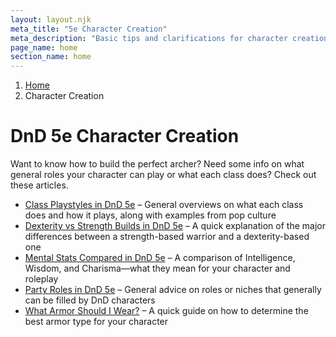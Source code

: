 ```yaml
---
layout: layout.njk
meta_title: "5e Character Creation"
meta_description: "Basic tips and clarifications for character creation in DnD 5e"
page_name: home
section_name: home
---
```


<div id="breadcrumbs"></div>

1. [Home](/)
2. Character Creation

# DnD 5e Character Creation

Want to know how to build the perfect archer? Need some info on what general roles your character can play or what each class does? Check out these articles.

* [Class Playstyles in DnD 5e](/5e-character-creation/class-playstyles/) &ndash; General overviews on what each class does and how it plays, along with examples from pop culture
* [Dexterity vs Strength Builds in DnD 5e](/5e-character-creation/dexterity-vs-strength-builds/) &ndash; A quick explanation of the major differences between a strength-based warrior and a dexterity-based one
* [Mental Stats Compared in DnD 5e](/5e-character-creation/mental-stats-compared/) &ndash; A comparison of Intelligence, Wisdom, and Charisma—what they mean for your character and roleplay
* [Party Roles in DnD 5e](/5e-character-creation/party-roles/) &ndash; General advice on roles or niches that generally can be filled by DnD characters
* [What Armor Should I Wear?](/5e-character-creation/what-armor-should-i-wear/) &ndash; A quick guide on how to determine the best armor type for your character